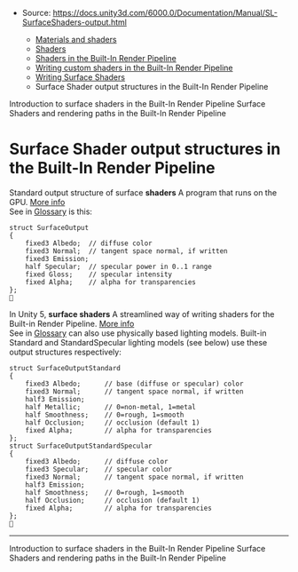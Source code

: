 * Source: https://docs.unity3d.com/6000.0/Documentation/Manual/SL-SurfaceShaders-output.html

  * [Materials and shaders](https://docs.unity3d.com/6000.0/Documentation/Manual/materials-and-shaders.html)
  * [Shaders](https://docs.unity3d.com/6000.0/Documentation/Manual/Shaders.html)
  * [Shaders in the Built-In Render Pipeline](https://docs.unity3d.com/6000.0/Documentation/Manual/shader-built-in-birp-landing.html)
  * [Writing custom shaders in the Built-In Render Pipeline](https://docs.unity3d.com/6000.0/Documentation/Manual/writing-shaders-birp.html)
  * [Writing Surface Shaders](https://docs.unity3d.com/6000.0/Documentation/Manual/writing-surface-shaders.html)
  * Surface Shader output structures in the Built-In Render Pipeline


[](https://docs.unity3d.com/6000.0/Documentation/Manual/SL-SurfaceShaders.html)
Introduction to surface shaders in the Built-In Render Pipeline
[](https://docs.unity3d.com/6000.0/Documentation/Manual/SL-RenderPipeline.html)
Surface Shaders and rendering paths in the Built-In Render Pipeline
# Surface Shader output structures in the Built-In Render Pipeline
Standard output structure of surface **shaders** A program that runs on the GPU. [More info](https://docs.unity3d.com/6000.0/Documentation/Manual/Shaders.html)  
See in [Glossary](https://docs.unity3d.com/6000.0/Documentation/Manual/Glossary.html#Shader) is this:
```
struct SurfaceOutput
{
    fixed3 Albedo;  // diffuse color
    fixed3 Normal;  // tangent space normal, if written
    fixed3 Emission;
    half Specular;  // specular power in 0..1 range
    fixed Gloss;    // specular intensity
    fixed Alpha;    // alpha for transparencies
};

```

In Unity 5, **surface shaders** A streamlined way of writing shaders for the Built-in Render Pipeline. [More info](https://docs.unity3d.com/6000.0/Documentation/Manual/SL-SurfaceShaders.html)  
See in [Glossary](https://docs.unity3d.com/6000.0/Documentation/Manual/Glossary.html#SurfaceShader) can also use physically based lighting models. Built-in Standard and StandardSpecular lighting models (see below) use these output structures respectively:
```
struct SurfaceOutputStandard
{
    fixed3 Albedo;      // base (diffuse or specular) color
    fixed3 Normal;      // tangent space normal, if written
    half3 Emission;
    half Metallic;      // 0=non-metal, 1=metal
    half Smoothness;    // 0=rough, 1=smooth
    half Occlusion;     // occlusion (default 1)
    fixed Alpha;        // alpha for transparencies
};
struct SurfaceOutputStandardSpecular
{
    fixed3 Albedo;      // diffuse color
    fixed3 Specular;    // specular color
    fixed3 Normal;      // tangent space normal, if written
    half3 Emission;
    half Smoothness;    // 0=rough, 1=smooth
    half Occlusion;     // occlusion (default 1)
    fixed Alpha;        // alpha for transparencies
};

```

* * *
[](https://docs.unity3d.com/6000.0/Documentation/Manual/SL-SurfaceShaders.html)
Introduction to surface shaders in the Built-In Render Pipeline
[](https://docs.unity3d.com/6000.0/Documentation/Manual/SL-RenderPipeline.html)
Surface Shaders and rendering paths in the Built-In Render Pipeline
